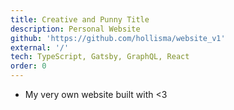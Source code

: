 ```yaml
---
title: Creative and Punny Title
description: Personal Website
github: 'https://github.com/hollisma/website_v1'
external: '/'
tech: TypeScript, Gatsby, GraphQL, React
order: 0
---
```


- My very own website built with <3
